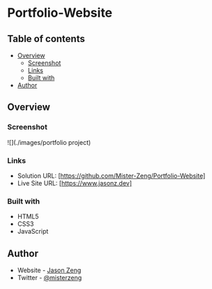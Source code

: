 # Portfolio-Website

## Table of contents

- [Overview](#overview)
  - [Screenshot](#screenshot)
  - [Links](#links)
  - [Built with](#built-with)
- [Author](#author)

## Overview

### Screenshot

![](./images/portfolio project)

### Links

- Solution URL: [https://github.com/Mister-Zeng/Portfolio-Website]
- Live Site URL: [https://www.jasonz.dev]


### Built with

- HTML5
- CSS3
- JavaScript

## Author

- Website - [Jason Zeng](https://mister-zeng.github.io/Portfolio-Website/)
- Twitter - [@misterzeng](https://www.twitter.com/misterzeng)
